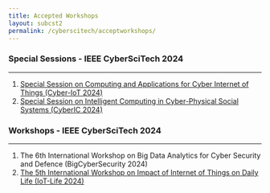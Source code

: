 ```yaml
---
title: Accepted Workshops 
layout: subcst2
permalink: /cyberscitech/acceptworkshops/
---
```


<h3>Special Sessions - IEEE CyberSciTech 2024</h3>
<hr>
<ol>
<li><a href="http://cyber-science.org/2024/assets/files/ws-ss/cst/Cyber-IoT2024_CFP.pdf" target=_new>Special Session on Computing and Applications for Cyber Internet of Things (Cyber-IoT 2024)</a></li>
<li><a href="http://cyber-science.org/2024/assets/files/ws-ss/cst/CyberIC2024_CFP.pdf" target=_new>Special Session on Intelligent Computing in Cyber-Physical Social Systems (CyberIC 2024)</a></li>
</ol>


<h3>Workshops - IEEE CyberSciTech 2024</h3>
<hr/>
<ol>

<li>The 6th International Workshop on Big Data Analytics for Cyber Security and Defence (BigCyberSecurity 2024)</li>
<li><a href="http://cyber-science.org/2024/assets/files/ws-ss/cst/IOT-LIFE2024_CFP.pdf" target=_new>The 5th International Workshop on Impact of Internet of Things on Daily Life (IoT-Life 2024)</a></li>
</ol>
<!-- 3. The 8th International Workshop on Applications of AI, Cyber Security and Economics Data Analytics (ACE-2024)<hr/> -->

<!-- 
<ol> 
<li><a href="/2022/assets/files/ws-ss/cst/IoT-Life2022_CFP.pdf" target=_new>The 3rd International Workshop on Impact of Internet of Things on Daily Life (IoT-Life 2022)</a></li>
<li><a href="/2022/assets/files/ws-ss/cst/CSSI2022_CFP.pdf" target=_new>The 3rd International Workshop on Cyber System Security and Intelligence (CSSI 2022)</a></li>
<li><a href="/2022/assets/files/ws-ss/cst/ACL2022_CFP.pdf" target=_new>The International Workshop on Adaptive Cyber Learning 2022 (ACL 2022)</a></li>
<li><a href="/2022/assets/files/ws-ss/cst/COMMONWEARS2022_CFP.pdf" target=_new>The 1st International Workshop on COMMunity-OrieNted WEARrable Computing Systems (COMMON-WEARS 2022)</a></li>
</ol> -->